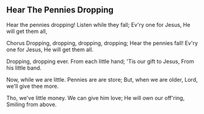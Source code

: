 ## Hear The Pennies Dropping

Hear the pennies dropping!
Listen while they fall;
Ev'ry one for Jesus,
He will get them all,

Chorus
Dropping, dropping, dropping, dropping;
Hear the pennies fall!
Ev'ry one for Jesus,
He will get them all.

Dropping, dropping ever.
From each little hand;
'Tis our gift to Jesus,
From his little band.

Now, while we are little.
Pennies are are store;
But, when we are older,
Lord, we'll give thee more.

Tho, we've little money.
We can give him love;
He will own our off'ring,
Smiling from above.